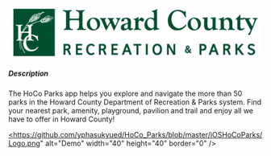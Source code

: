 ![HCRP](https://github.com/yphasukyued/HoCo_Parks/blob/master/iOSHoCoParks/HCRPLogo_Green.png)
##### Description

The HoCo Parks app helps you explore and navigate the more than 50 parks in the Howard County Department of Recreation & Parks system. Find your nearest park, amenity, playground, pavilion and trail and enjoy all we have to offer in Howard County!

<a href="https://www.youtube.com/watch?v=GaGL9Zmj5Kk" target="_blank"><https://github.com/yphasukyued/HoCo_Parks/blob/master/iOSHoCoParks/Logo.png" alt="Demo" width="40" height="40" border="0" /></a>


